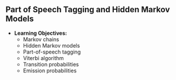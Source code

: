 ## Part of Speech Tagging and Hidden Markov Models

* **Learning Objectives:** 
  * Markov chains
  * Hidden Markov models
  * Part-of-speech tagging
  * Viterbi algorithm
  * Transition probabilities
  * Emission probabilities
